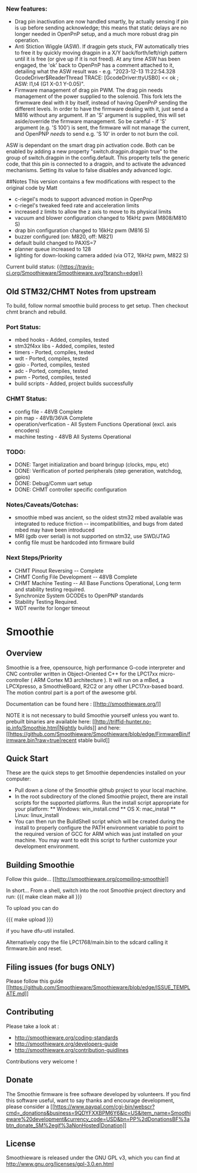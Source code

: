 ### New features:
* Drag pin inactivation are now handled smartly, by actually sensing if pin is up before sending acknowledge; this means that static delays are no longer needed in OpenPnP setup, and a  much more robust drag pin operation.
* Anti Stiction Wiggle (ASW). If dragpin gets stuck, FW automatically tries to free it by quickly moving dragpin in a X/Y back/forth/left/righ pattern until it is free (or give up if it is not freed). At any time ASW has been engaged, the 'ok' back to OpenPnP has a comment attached to it, detailing what the ASW result was - e.g. "2023-12-13 11:22:54.328 GcodeDriver$ReaderThread TRACE: [GcodeDriver:ttyUSB0] << ok  ; ASW: l1,t4 (G1 X-0.1 Y-0.05)".
* Firmware management of drag pin PWM. The drag pin needs management of the power supplied to the solenoid. This fork lets the firwmware deal with it by itself, instead of having OpenPnP sending the different levels. In order to have the firmware dealing with it, just send a M816 without any argument. If an 'S' argument is supplied, this will set aside/override the firmware management. So be careful - if 'S' argument (e.g. 'S 100') is sent, the firmware will not manage the current, and OpenPNP _needs_ to send e.g. 'S 10' in order to not burn the coil.

ASW is dependant on the smart drag pin activation code. Both can be enabled by adding a new property "switch.dragpin.dragpin true" to the group of switch.dragpin in the config.default. This property tells the generic code, that this pin is connected to a dragpin, and to activate the advanced mechanisms. Setting its value to false disables andy advanced logic.

##Notes
This version contains a few modifications with respect to the original code by Matt
* c-riegel's mods to support advanced motion in OpenPnp
* c-riegel's tweaked feed rate and acceleration limits
* increased z limits to allow the z axis to move to its physical limits
* vacuum and blower configuration changed to 16kHz pwm (M808/M810 S<percent>)
* drap bin configuration changed to 16kHz pwm (M816 S<percent>)
* buzzer configured (on: M820, off: M821)
* default build changed to PAXIS=7
* planner queue increased to 128
* lighting for down-looking camera added (via OT2, 16kHz pwm, M822 S<percent>)

Current build status: {{https://travis-ci.org/Smoothieware/Smoothieware.svg?branch=edge}}

## Old STM32/CHMT Notes from upstream
To build, follow normal smoothie build process to get setup.  Then checkout chmt branch and rebuild.

### Port Status:
* mbed hooks - Added, compiles, tested
* stm32f4xx libs - Added, compiles, tested
* timers - Ported, compiles, tested
* wdt - Ported, compiles, tested
* gpio - Ported, compiles, tested
* adc - Ported, compiles, tested
* pwm - Ported, compiles, tested
* build scripts - Added, project builds successfully

### CHMT Status:
* config file - 48VB Complete
* pin map - 48VB/36VA Complete
* operation/verfication - All System Functions Operational (excl. axis encoders)
* machine testing - 48VB All Systems Operational

### TODO:
* DONE: Target initialization and board bringup (clocks, mpu, etc)
* DONE: Verification of ported peripherals (step generation, watchdog, gpios)
* DONE: Debug/Comm uart setup
* DONE: CHMT controller specific configuration

### Notes/Caveats/Gotchas:
* smoothie mbed was ancient, so the oldest stm32 mbed available was integrated to reduce friction -- incompatibilities, and bugs from dated mbed may have been introduced
* MRI (gdb over serial) is not supported on stm32, use SWD/JTAG
* config file must be hardcoded into firmware build

### Next Steps/Priority
* CHMT Pinout Reversing -- Complete
* CHMT Config File Development -- 48VB Complete
* CHMT Machine Testing -- All Base Functions Operational, Long term and stability testing required.
* Synchronize System GCODEs to OpenPNP standards
* Stability Testing Required.
* WDT rewrite for longer timeout

# Smoothie

## Overview
Smoothie is a free, opensource, high performance G-code interpreter and CNC controller written in Object-Oriented C++ for the LPC17xx micro-controller ( ARM Cortex M3 architecture ). It will run on a mBed, a LPCXpresso, a SmoothieBoard, R2C2 or any other LPC17xx-based board. The motion control part is a port of the awesome grbl.

Documentation can be found here : [[http://smoothieware.org/]]

NOTE it is not necessary to build Smoothie yourself unless you want to. prebuilt binaries are available here: [[http://triffid-hunter.no-ip.info/Smoothie.html|Nightly builds]] and here: [[https://github.com/Smoothieware/Smoothieware/blob/edge/FirmwareBin/firmware.bin?raw=true|recent stable build]]

## Quick Start
These are the quick steps to get Smoothie dependencies installed on your computer:
* Pull down a clone of the Smoothie github project to your local machine.
* In the root subdirectory of the cloned Smoothie project, there are install scripts for the supported platforms.  Run the install script appropriate for your platform:
** Windows: win_install.cmd
** OS X: mac_install
** Linux: linux_install
* You can then run the BuildShell script which will be created during the install to properly configure the PATH environment variable to point to the required version of GCC for ARM which was just installed on your machine.  You may want to edit this script to further customize your development environment.

## Building Smoothie
Follow this guide... [[http://smoothieware.org/compiling-smoothie]]

In short...
From a shell, switch into the root Smoothie project directory and run:
{{{
make clean
make all
}}}

To upload you can do

{{{
make upload
}}}

if you have dfu-util installed.

Alternatively copy the file LPC1768/main.bin to the sdcard calling it firmware.bin and reset.

## Filing issues (for bugs ONLY)
Please follow this guide [[https://github.com/Smoothieware/Smoothieware/blob/edge/ISSUE_TEMPLATE.md]]

## Contributing

Please take a look at : 

* http://smoothieware.org/coding-standards
* http://smoothieware.org/developers-guide
* http://smoothieware.org/contribution-guidlines

Contributions very welcome !

## Donate
The Smoothie firmware is free software developed by volunteers. If you find this software useful, want to say thanks and encourage development, please consider a 
[[https://www.paypal.com/cgi-bin/webscr?cmd=_donations&business=9QDYFXXBPM6Y6&lc=US&item_name=Smoothieware%20development&currency_code=USD&bn=PP%2dDonationsBF%3abtn_donate_SM%2egif%3aNonHosted|Donation]]

## License

Smoothieware is released under the GNU GPL v3, which you can find at http://www.gnu.org/licenses/gpl-3.0.en.html


